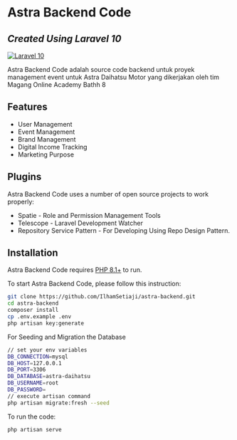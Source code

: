 # Astra Backend Code
## _Created Using Laravel 10_

[![Laravel 10](https://raw.githubusercontent.com/laravel/art/master/logo-lockup/5%20SVG/2%20CMYK/1%20Full%20Color/laravel-logolockup-cmyk-red.svg)](https://laravel.com/docs/10.x/)

Astra Backend Code adalah source code backend untuk proyek management event untuk Astra Daihatsu Motor yang dikerjakan oleh tim Magang Online Academy Bathh 8

## Features

- User Management
- Event Management
- Brand Management
- Digital Income Tracking
- Marketing Purpose

## Plugins

Astra Backend Code uses a number of open source projects to work properly:

- Spatie - Role and Permission Management Tools
- Telescope - Laravel Development Watcher
- Repository Service Pattern - For Developing Using Repo Design Pattern.


## Installation

Astra Backend Code requires [PHP 8.1+](https://www.php.net/downloads.php) to run.

To start Astra Backend Code, please follow this instruction:

```sh
git clone https://github.com/IlhamSetiaji/astra-backend.git
cd astra-backend
composer install
cp .env.example .env
php artisan key:generate
```

For Seeding and Migration the Database

```sh
// set your env variables 
DB_CONNECTION=mysql
DB_HOST=127.0.0.1
DB_PORT=3306
DB_DATABASE=astra-daihatsu
DB_USERNAME=root
DB_PASSWORD=
// execute artisan command
php artisan migrate:fresh --seed
```

To run the code:

```sh
php artisan serve
```

